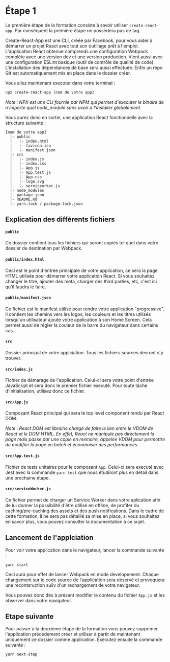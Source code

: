# Étape 1

La première étape de la formation consiste à savoir utiliser `create-react-app`. Par conséquent la première étape ne possédera pas de tag.

Create-React-App est une CLI, créée par Facebook, pour vous aider à démarrer un projet React avec tout son outillage prêt à l'emploi. L'application React obtenue comprends une configuration Webpack complète avec une version dev et une version production. Vient aussi avec une configuration ESLint basique (outil de contrôle de qualité de code). L'installation des dépendances de base sera aussi effectuée. Enfin un repo Git est automatiquement mis en place dans le dossier créer.

Vous allez maintenant executer dans votre terminal :

```bash
npx create-react-app [nom de votre app]
```

_Note : NPX est une CLI fournie par NPM qui permet d'executer le binaire de n'importe quel node_module sans avoir à l'installer globalement._

Vous aurez donc en sortie, une application React fonctionnelle avec la structure suivante :

```
[nom de votre app]
  |- public
  |   |- index.html
  |   |- favicon.ico
  |   |- manifest.json
  |- src
  |   |- index.js
  |   |- index.css
  |   |- App.js
  |   |- App.test.js
  |   |- App.css
  |   |- logo.svg
  |   |- serviceorker.js
  |- node_modules
  |- package.json
  |- README.md
  |- yarn.lock / package-lock.json
```

## Explication des différents fichiers

#### `public`

Ce dossier contient tous les fichiers qui seront copiés tel quel dans votre dossier de destination par Webpack.

#### `public/index.html`

Ceci est le point d'entrée principale de votre application, ce sera la page HTML utilisée pour démarrer votre application React. Si vous souhaitez changer le titre, ajouter des meta, charger des third parties, etc, c'est ici qu'il faudra le faire.

#### `public/manifest.json`

Ce fichier est le manifest utilisé pour rendre votre application "progressive". Il contient les chemins vers les logos, les couleurs et les titres utilisés lorsqu'un utilisateur ajoute votre application à son Home Screen. Cela permet aussi de régler la couleur de la barre du navigateur dans certains cas.

#### `src`

Dossier principal de votre applciation. Tous les fichiers sources devront s'y trouver.

#### `src/index.js`

Fichier de démarage de l'application. Celui-ci sera votre point d'entrée JavaScript et sera donc le premier fichier executé. Pour toute tâche d'initialisation, utilisez donc ce fichier.

#### `src/App.js`

Composant React principal qui sera le top level component rendu par React DOM.

_Note : React DOM est librairie chargé de faire le lien entre le VDOM de React et le DOM HTML. En effet, React ne manipule pas directement la page mais passe par une copie en mémoire, appelée VDOM pour permettre de modifier la page en batch et économiser des performances._

#### `src/App.test.js`

Fichier de tests unitaires pour le composant `App`. Celui-ci sera executé avec Jest avec la commande `yarn test` que nous étudiront plus en détail dans une prochaine étape.

#### `src/serviceWorker.js`

Ce fichier permet de charger un Service Worker dans votre aplication afin de lui donner la possibilité d'être utilisé en offline, de profiter du caching/pre-caching des assets et des push notifications. Dans le cadre de cette formation, il ne sera pas détaillé sa mise en place, si vous souhaitez en savoir plus, vous pouvez consulter la documentation à ce sujet.

## Lancement de l'applciation

Pour voir votre application dans le navigateur, lancer la commande suivante :

```
yarn start
```

Ceci aura pour effet de lancer Webpack en mode developement. Chaque changement sur le code source de l'application sera observé et provoquera une recontsruction suiiv d'un rechargement de votre navigateur.

Vous pouvez donc dès à présent modifier le contenu du fichier `App.js` et les observer dans votre navigateur.

## Etape suivante

Pour passer à la deuxième étape de la formation vous pouvez supprimer l'application précédement créer et utiliser à partir de maintenant uniquement ce dossier comme application. Executez ensuite la commande suivante :

```
yarn next-step
```
